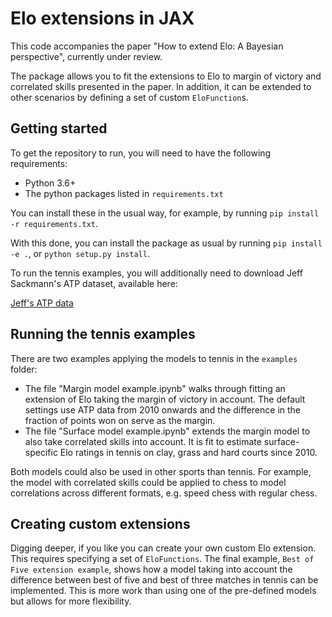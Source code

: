 # Elo extensions in JAX

This code accompanies the paper "How to extend Elo: A Bayesian perspective", currently under review.

The package allows you to fit the extensions to Elo to margin of victory and
correlated skills presented in the paper. In addition, it can be extended to other scenarios by defining a set of custom `EloFunction`s.

## Getting started

To get the repository to run, you will need to have the following requirements:

* Python 3.6+
* The python packages listed in `requirements.txt`

You can install these in the usual way, for example, by running `pip install -r
requirements.txt`.

With this done, you can install the package as usual by running `pip install -e
.`, or `python setup.py install`.

To run the tennis examples, you will additionally need to download Jeff Sackmann's ATP dataset, available here:

[Jeff's ATP data](https://github.com/JeffSackmann/tennis_atp)

## Running the tennis examples

There are two examples applying the models to tennis in the `examples` folder:

* The file "Margin model example.ipynb" walks through fitting an extension of
  Elo taking the margin of victory in account. The default settings use ATP data
  from 2010 onwards and the difference in the fraction of points won on serve as
  the margin.
* The file "Surface model example.ipynb" extends the margin model to also take
  correlated skills into account. It is fit to estimate surface-specific Elo
  ratings in tennis on clay, grass and hard courts since 2010.
  
Both models could also be used in other sports than tennis. For example, the model with correlated skills could be applied to chess to model correlations across different formats, e.g. speed chess with regular chess.

## Creating custom extensions

Digging deeper, if you like you can create your own custom Elo extension. This
requires specifying a set of `EloFunctions`. The final example, `Best of Five
extension example`, shows how a model taking into account the difference between
best of five and best of three matches in tennis can be implemented. This is
more work than using one of the pre-defined models but allows for more
flexibility.
